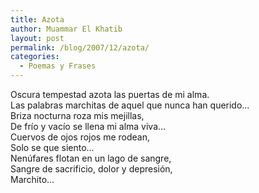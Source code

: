 ```yaml
---
title: Azota
author: Muammar El Khatib
layout: post
permalink: /blog/2007/12/azota/
categories:
  - Poemas y Frases
---
```

Oscura tempestad azota las puertas de mi alma.  
Las palabras marchitas de aquel que nunca han querido&#8230;  
Briza nocturna roza mis mejillas,  
De frío y vacío se llena mi alma viva&#8230;  
Cuervos de ojos rojos me rodean,  
Solo se que siento&#8230;  
Nenúfares flotan en un lago de sangre,  
Sangre de sacrificio, dolor y depresión,  
Marchito&#8230;